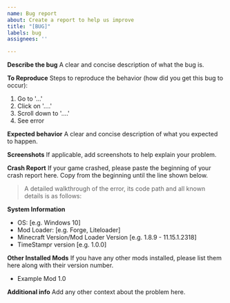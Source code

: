 ```yaml
---
name: Bug report
about: Create a report to help us improve
title: "[BUG]"
labels: bug
assignees: ''

---
```


**Describe the bug**
A clear and concise description of what the bug is.

**To Reproduce**
Steps to reproduce the behavior (how did you get this bug to occur):
1. Go to '...'
2. Click on '....'
3. Scroll down to '....'
4. See error

**Expected behavior**
A clear and concise description of what you expected to happen.

**Screenshots**
If applicable, add screenshots to help explain your problem.

**Crash Report**
If your game crashed, please paste the beginning of your crash report here. Copy from the beginning until the line shown below.
> A detailed walkthrough of the error, its code path and all known details is as follows:

**System Information**
 - OS: [e.g. Windows 10]
 - Mod Loader: [e.g. Forge, Liteloader]
 - Minecraft Version/Mod Loader Version [e.g. 1.8.9 - 11.15.1.2318]
 - TimeStampr version [e.g. 1.0.0]

**Other Installed Mods**
If you have any other mods installed, please list them here along with their version number.
- Example Mod 1.0

**Additional info**
Add any other context about the problem here.
